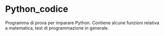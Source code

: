 # Python_codice
Programma di prova per imparare Python. 
Contiene alcune funzioni relativa a matematica, test di programmazione in generale.
